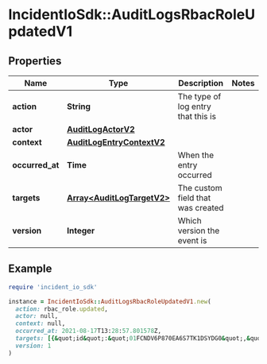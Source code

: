 # IncidentIoSdk::AuditLogsRbacRoleUpdatedV1

## Properties

| Name | Type | Description | Notes |
| ---- | ---- | ----------- | ----- |
| **action** | **String** | The type of log entry that this is |  |
| **actor** | [**AuditLogActorV2**](AuditLogActorV2.md) |  |  |
| **context** | [**AuditLogEntryContextV2**](AuditLogEntryContextV2.md) |  |  |
| **occurred_at** | **Time** | When the entry occurred |  |
| **targets** | [**Array&lt;AuditLogTargetV2&gt;**](AuditLogTargetV2.md) | The custom field that was created |  |
| **version** | **Integer** | Which version the event is |  |

## Example

```ruby
require 'incident_io_sdk'

instance = IncidentIoSdk::AuditLogsRbacRoleUpdatedV1.new(
  action: rbac_role.updated,
  actor: null,
  context: null,
  occurred_at: 2021-08-17T13:28:57.801578Z,
  targets: [{&quot;id&quot;:&quot;01FCNDV6P870EA6S7TK1DSYDG0&quot;,&quot;name&quot;:&quot;Engineering&quot;,&quot;type&quot;:&quot;rbac_role&quot;}],
  version: 1
)
```

